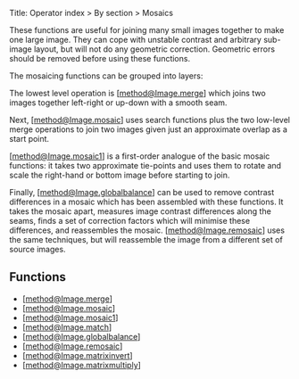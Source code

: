 Title: Operator index > By section > Mosaics

<!-- libvips/mosaicing -->

These functions are useful for joining many small images together to make one
large image. They can cope with unstable contrast and arbitrary sub-image
layout, but will not do any geometric correction. Geometric errors should be
removed before using these functions.

The mosaicing functions can be grouped into layers:

The lowest level operation is [method@Image.merge] which joins two images
together left-right or up-down with a smooth seam.

Next, [method@Image.mosaic] uses search functions plus the two low-level merge
operations to join two images given just an approximate overlap as a start
point.

[method@Image.mosaic1] is a first-order analogue of the basic mosaic
functions: it takes two approximate tie-points and uses them to rotate and
scale the right-hand or bottom image before starting to join.

Finally, [method@Image.globalbalance] can be used to remove contrast
differences in a mosaic which has been assembled with these functions. It
takes the mosaic apart, measures image contrast differences along the seams,
finds a set of correction factors which will minimise these differences, and
reassembles the mosaic. [method@Image.remosaic] uses the same techniques, but
will reassemble the image from a different set of source images.

## Functions

* [method@Image.merge]
* [method@Image.mosaic]
* [method@Image.mosaic1]
* [method@Image.match]
* [method@Image.globalbalance]
* [method@Image.remosaic]
* [method@Image.matrixinvert]
* [method@Image.matrixmultiply]
